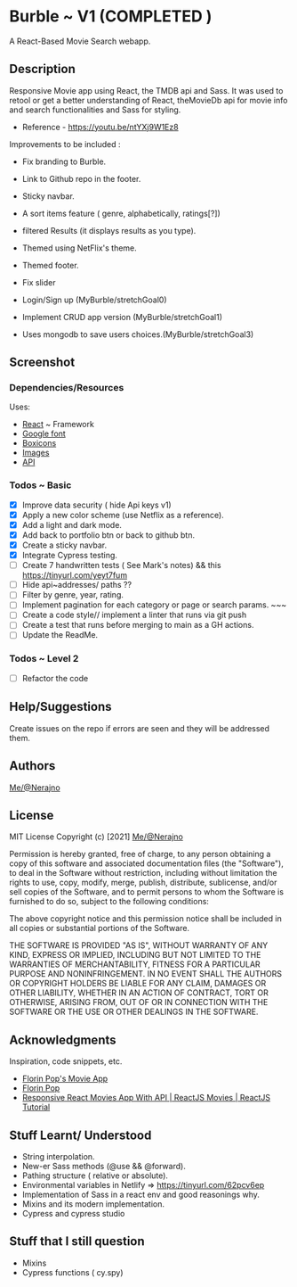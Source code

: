 # Burble ~ V1 (COMPLETED )

A React-Based Movie Search webapp.

## Description

Responsive Movie app using React, the TMDB api and Sass. It was used to
retool or get a better understanding of React, theMovieDb api for movie info and search
functionalities and Sass for styling.

- Reference - https://youtu.be/ntYXj9W1Ez8

Improvements to be included :

- Fix branding to Burble.
- Link to Github repo in the footer.
- Sticky navbar.
- A sort items feature ( genre, alphabetically, ratings[?])
- filtered Results (it displays results as you type).
- Themed using NetFlix's theme.
- Themed footer.
- Fix slider

- Login/Sign up (MyBurble/stretchGoal0)
- Implement CRUD app version (MyBurble/stretchGoal1)
- Uses mongodb to save users choices.(MyBurble/stretchGoal3)

## Screenshot

### Dependencies/Resources

Uses:

- [React](https://reactjs.org/) ~ Framework
- [Google font](https://fonts.google.com/)
- [Boxicons](https://boxicons.com/)
- [Images](https://unsplash.com/)
- [API](https://www.themoviedb.org/)

### Todos ~ Basic

- [x] Improve data security ( hide Api keys v1)
- [x] Apply a new color scheme (use Netflix as a reference).
- [x] Add a light and dark mode.
- [x] Add back to portfolio btn or back to github btn.
- [x] Create a sticky navbar.
- [x] Integrate Cypress testing.
- [ ] Create 7 handwritten tests ( See Mark's notes) && this https://tinyurl.com/yeyt7fum
- [ ] Hide api~addresses/ paths ??
- [ ] Filter by genre, year, rating.
- [ ] Implement pagination for each category or page or search params. ~~~
- [ ] Create a code style// implement a linter that runs via git push
- [ ] Create a test that runs before merging to main as a GH actions.
- [ ] Update the ReadMe.

### Todos ~ Level 2

- [ ] Refactor the code

## Help/Suggestions

Create issues on the repo if errors are seen and they will be addressed them.

## Authors

[Me/@Nerajno](https://twitter.com/nerajno)

## License

MIT License
Copyright (c) [2021] [Me/@Nerajno](https://twitter.com/nerajno)

Permission is hereby granted, free of charge, to any person obtaining a copy
of this software and associated documentation files (the "Software"), to deal
in the Software without restriction, including without limitation the rights
to use, copy, modify, merge, publish, distribute, sublicense, and/or sell
copies of the Software, and to permit persons to whom the Software is
furnished to do so, subject to the following conditions:

The above copyright notice and this permission notice shall be included in all
copies or substantial portions of the Software.

THE SOFTWARE IS PROVIDED "AS IS", WITHOUT WARRANTY OF ANY KIND, EXPRESS OR
IMPLIED, INCLUDING BUT NOT LIMITED TO THE WARRANTIES OF MERCHANTABILITY,
FITNESS FOR A PARTICULAR PURPOSE AND NONINFRINGEMENT. IN NO EVENT SHALL THE
AUTHORS OR COPYRIGHT HOLDERS BE LIABLE FOR ANY CLAIM, DAMAGES OR OTHER
LIABILITY, WHETHER IN AN ACTION OF CONTRACT, TORT OR OTHERWISE, ARISING FROM,
OUT OF OR IN CONNECTION WITH THE SOFTWARE OR THE USE OR OTHER DEALINGS IN THE
SOFTWARE.

## Acknowledgments

Inspiration, code snippets, etc.

- [Florin Pop's Movie App](https://youtu.be/sZ0bZGfg_m4)
- [Florin Pop](https://twitter.com/florinpop1705)
- [Responsive React Movies App With API | ReactJS Movies | ReactJS Tutorial](https://youtu.be/ntYXj9W1Ez8)

## Stuff Learnt/ Understood

- String interpolation.
- New-er Sass methods (@use && @forward).
- Pathing structure ( relative or absolute).
- Environmental variables in Netlify => https://tinyurl.com/62pcv6ep
- Implementation of Sass in a react env and good reasonings why.
- Mixins and its modern implementation.
- Cypress and cypress studio

## Stuff that I still question

- Mixins
- Cypress functions ( cy.spy)
